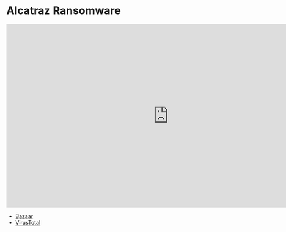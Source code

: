 # Alcatraz Ransomware

<iframe width="848" height="480" src="https://www.youtube.com/embed/" title="YouTube video player" frameborder="0" allow="accelerometer; autoplay; clipboard-write; encrypted-media; gyroscope; picture-in-picture" allowfullscreen></iframe>

* [Bazaar](https://bazaar.abuse.ch/sample/918504ede26bb9a3aa315319da4d3549d64531afba593bfad71a653292899fec/)
* [VirusTotal](https://www.virustotal.com/gui/file/918504ede26bb9a3aa315319da4d3549d64531afba593bfad71a653292899fec)

